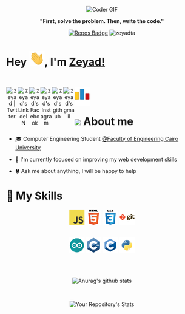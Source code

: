 <p align="center">

  <img src="https://media.giphy.com/media/SWoSkN6DxTszqIKEqv/giphy.gif" alt="Coder GIF" width="500" height="400">
  
</p>

<div align="center">

**"First, solve the problem. Then, write the code."**


 <!-- <a href="https://badges.pufler.dev">
    <img src="https://badges.pufler.dev/repos/ZeyadTa?&a=0"> 
    
  </a> -->
  [![Repos Badge](https://badges.pufler.dev/repos/ZeyadTa)](https://badges.pufler.dev)
<img src="https://komarev.com/ghpvc/?username=zeyadta&label=Profile%20views&color=0e75b6&style=flat" alt="zeyadta" />

</div>

# Hey <img src="https://github.com/ZeyadTa/ZeyadTa/blob/main/wave.gif" width="40px">, I'm [Zeyad!](https://www.linkedin.com/in/zeyad-tarek/)

<br/>

<div align="center">

<a href="https://twitter.com/Zeyad_Tarek0"><img align="left" alt="zeyad | Twitter" width="30px" src="https://image.flaticon.com/icons/svg/2111/2111703.svg" draggable="false" /></a>

<a href="https://www.linkedin.com/in/zeyad-tarek/"><img align="left" alt="zeyad's LinkdeIN" width="30px" src="https://image.flaticon.com/icons/svg/2111/2111465.svg" draggable="false" /></a>

 <!-- <a href="https://www.facebook.com/zeyad.tarek.104/">
  <img align="left" alt="zeyad's Facebook" width="30px" src="https://image.flaticon.com/icons/svg/2111/2111342.svg" draggable="false" />
</a> -->
  
  <a href="https://www.facebook.com/zeyad.tarek.104/">
  <img align="left" alt="zeyad's Facebook" width="30px" src="https://user-images.githubusercontent.com/76125650/139602215-302fea84-764a-45f9-8ca2-d623ede28c3c.png" draggable="false" />
</a>
  

<a href="https://www.instagram.com/zeyad__tarek/">
  <img align="left" alt="zeyad's Instagram" width="30px" src="https://image.flaticon.com/icons/svg/2111/2111421.svg" draggable="false" /></a>
  
 <!-- <a href="https://github.com/ZeyadTa">
  <img align="left" alt="zeyad's github" width="30px" src="https://image.flaticon.com/icons/svg/2111/2111432.svg" draggable="false" />
</a> -->
  
  <a href="https://github.com/ZeyadTa">
  <img align="left" alt="zeyad's github" width="30px" src="https://user-images.githubusercontent.com/76125650/139602266-044d30d7-1ad5-4b59-a0db-bf0777dd8b7a.png" draggable="false" />
</a>

<a href="mailto:zeyad.ta01@gmail.com">
  <img align="left" alt="zeyad's gmail" width="30px" src="https://image.flaticon.com/icons/svg/732/732200.svg" draggable="false" />
</a>

<a href="https://codeforces.com/profile/Zeyad_Tarek">
  <img align="left" alt="zeyad's codeforces" width="40px" src="https://github.com/ZeyadTa/ZeyadTa/blob/main/codeforces.png" draggable="false" />
</a>

</div>

<br />
<br />

# <img src="https://media.giphy.com/media/VgCDAzcKvsR6OM0uWg/giphy.gif" width="50" draggable="false" > About me

- 🎓 Computer Engineering Student <a href="http://eng.cu.edu.eg/ar/">@Faculty of Engineering Cairo University</a>
<!-- - 🏃‍♂️ I am passionate about Front-End, Competitive Programming and Computer vision -->

- 🚧 I'm currently focused on improving my web development skills

- 🍀 Ask me about anything, I will be happy to help

# 🧰 My Skills

<div align="center">

<code><img height="40" src="https://raw.githubusercontent.com/github/explore/80688e429a7d4ef2fca1e82350fe8e3517d3494d/topics/javascript/javascript.png"></code>
<code><img height="40" src="https://raw.githubusercontent.com/github/explore/80688e429a7d4ef2fca1e82350fe8e3517d3494d/topics/html/html.png"></code>
<code><img height="40" src="https://raw.githubusercontent.com/github/explore/80688e429a7d4ef2fca1e82350fe8e3517d3494d/topics/css/css.png"></code>
<code><img height="40" src="https://raw.githubusercontent.com/github/explore/80688e429a7d4ef2fca1e82350fe8e3517d3494d/topics/git/git.png"></code>

<br />
<code><img height="40" src="https://raw.githubusercontent.com/github/explore/80688e429a7d4ef2fca1e82350fe8e3517d3494d/topics/arduino/arduino.png"></code>
<code><img height="40" src="https://raw.githubusercontent.com/github/explore/80688e429a7d4ef2fca1e82350fe8e3517d3494d/topics/cpp/cpp.png"></code>
<code><img height="40" src="https://raw.githubusercontent.com/github/explore/80688e429a7d4ef2fca1e82350fe8e3517d3494d/topics/c/c.png"></code>
<code><img height="40" src="https://raw.githubusercontent.com/github/explore/80688e429a7d4ef2fca1e82350fe8e3517d3494d/topics/python/python.png"></code>

</div>

<br /><br />

<div align="center">

![Anurag's github stats](https://github-readme-stats.vercel.app/api?username=ZeyadTa&show_icons=true&theme=radical&count_private=true)
  
  <br>

![Your Repository's Stats](https://github-readme-stats.vercel.app/api/top-langs/?username=ZeyadTa&count_private=true&theme=radical)

<!-- ![ZeyadTa github streak](https://github-readme-streak-stats.herokuapp.com/?user=ZeyadTa&theme=radical&include_all_commits=true&count_private=true) -->
  
</div>
<!-- <h1 align="center">
   <br/>
   

  <img src="https://media.giphy.com/media/jpVnC65DmYeyRL4LHS/giphy.gif" width="20%">
</h1> -->
<!--
**ZeyadTa/ZeyadTa** is a ✨ _special_ ✨ repository because its `README.md` (this file) appears on your GitHub profile.

Here are some ideas to get you started:

- 🔭 I’m currently working on ...
- 🌱 I’m currently learning ...
- 👯 I’m looking to collaborate on ...
- 🤔 I’m looking for help with ...
- 💬 Ask me about ...
- 📫 How to reach me: ...
- 😄 Pronouns: ...
- ⚡ Fun fact: ...
  -->
